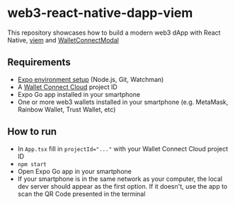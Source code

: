 # web3-react-native-dapp-viem

This repository showcases how to build a modern web3 dApp with React Native, [viem](https://viem.sh) and [WalletConnectModal](https://docs.walletconnect.com/advanced/walletconnectmodal/about)

## Requirements

- [Expo environment setup](https://docs.expo.dev/get-started/installation/#requirements) (Node.js, Git, Watchman)
- A [Wallet Connect Cloud](https://cloud.walletconnect.com/sign-in) project ID
- Expo Go app installed in your smartphone
- One or more web3 wallets installed in your smartphone (e.g. MetaMask, Rainbow Wallet, Trust Wallet, etc)

## How to run

- In `App.tsx` fill in `projectId="..."` with your Wallet Connect Cloud project ID
- `npm start`
- Open Expo Go app in your smartphone
- If your smartphone is in the same network as your computer, the local dev server should appear as the first option. If it doesn't, use the app to scan the QR Code presented in the terminal
